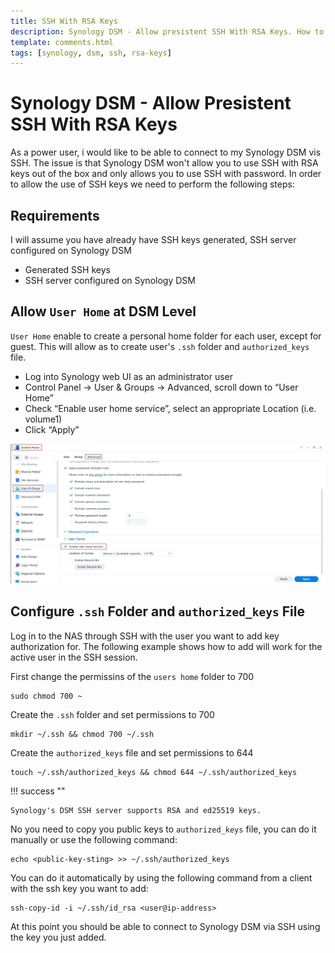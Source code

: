 ```yaml
---
title: SSH With RSA Keys
description: Synology DSM - Allow presistent SSH With RSA Keys. How to configure Synology to use RSA keys for SSH access.
template: comments.html
tags: [synology, dsm, ssh, rsa-keys]
---
```


# Synology DSM - Allow Presistent SSH With RSA Keys

As a power user, i would like to be able to connect to my Synology DSM vis SSH. The issue is that Synology DSM won't allow you to use SSH with RSA keys out of the box and only allows you to use SSH with password.
In order to allow the use of SSH keys we need to perform the following steps:

## Requirements

I will assume you have already have SSH keys generated, SSH server configured on Synology DSM

- Generated SSH keys
- SSH server configured on Synology DSM

## Allow `User Home` at DSM Level

`User Home` enable to create a personal home folder for each user, except for guest. This will allow as to create user's `.ssh` folder and `authorized_keys` file.

- Log into Synology web UI as an administrator user
- Control Panel -> User & Groups -> Advanced, scroll down to “User Home”
- Check “Enable user home service”, select an appropriate Location (i.e. volume1)
- Click “Apply”

![Synology Control Panel Image][synology-control-panel-image]

## Configure `.ssh` Folder and `authorized_keys` File

Log in to the NAS through SSH with the user you want to add key authorization for.
The following example shows how to add will work for the active user in the SSH session.

First change the permissins of the `users home` folder to 700

```shell
sudo chmod 700 ~
```

Create the `.ssh` folder and set permissions to 700

```shell
mkdir ~/.ssh && chmod 700 ~/.ssh
```

Create the `authorized_keys` file and set permissions to 644

```shell
touch ~/.ssh/authorized_keys && chmod 644 ~/.ssh/authorized_keys
```

!!! success ""

    Synology's DSM SSH server supports RSA and ed25519 keys.

No you need to copy you public keys to `authorized_keys` file, you can do it manually or use the following command:

```shell
echo <public-key-sting> >> ~/.ssh/authorized_keys
```

You can do it automatically by using the following command from a client with the ssh key you want to add:

```shell
ssh-copy-id -i ~/.ssh/id_rsa <user@ip-address>
```

At this point you should be able to connect to Synology DSM via SSH using the key you just added.

<!-- appendices -->

<!-- urls -->

[3os-url]: https://3os.org/ '3os Homepage'

<!-- images -->

[synology-control-panel-image]: ../../assets/images/fc2ca070-ba36-11ec-a838-2bfdfa0e9d3f.jpg 'Synology Control Panel'

<!--css-->
<style>
  .md-typeset img {
    display: inline;
</style>

<!-- end appendices -->
